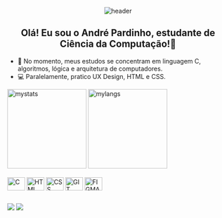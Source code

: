 <div align="center">
  
  ![header](https://capsule-render.vercel.app/api?type=waving&height=120&color=0:5097e9,100:1954b0)
  ## Olá! Eu sou o André Pardinho, estudante de Ciência da Computação!👋
</div>

- 📝 No momento, meus estudos se concentram em linguagem C, algoritmos, lógica e arquitetura de computadores.
- 💻 Paralelamente, pratico UX Design, HTML e CSS.

<div>
<picture>
  <source
    srcset="https://github-readme-stats1-andre-pardinhos-projects.vercel.app//api?username=andrepardinho&show_icons=true&theme=github_dark&include_all_commits=false&rank_icon=github"
    media="(prefers-color-scheme: dark)"
  />
  <source
    srcset="https://github-readme-stats1-andre-pardinhos-projects.vercel.app/api?username=andrepardinho&show_icons=true&theme=default&include_all_commits=false&rank_icon=github"
    media="(prefers-color-scheme: light), (prefers-color-scheme: no-preference)"
  />
  <img alt="mystats" height="180em" class="status-img" src="https://github-readme-stats1-andre-pardinhos-projects.vercel.app/api?username=andrepardinho&show_icons=true&theme=default&include_all_commits=false&rank_icon=github"/>
</picture>

<picture>
  <source
    srcset="https://github-readme-stats1-andre-pardinhos-projects.vercel.app/api/top-langs/?username=andrepardinho&layout=compact&show_icons=true&theme=github_dark&include_all_commits=true&rank_icon=github&hide=Rich%20text%20format"
    media="(prefers-color-scheme: dark)"
  />
  <source
    srcset="https://github-readme-stats1-andre-pardinhos-projects.vercel.app/api/top-langs/?username=andrepardinho&layout=compact&show_icons=true&theme=default&include_all_commits=true&rank_icon=github&hide=Rich%20text%20format"
    media="(prefers-color-scheme: light), (prefers-color-scheme: no-preference)"
  />
  <img alt="mylangs" height="180em" class="status-img" src="https://github-readme-stats1-andre-pardinhos-projects.vercel.app/api/top-langs/?username=andrepardinho&layout=compact&show_icons=true&theme=default&include_all_commits=true&rank_icon=github&hide=Rich%20text%20format"/>
</picture>
</div>

<div style="display: inline_block"><br>
  <img align="center" alt="C" height="30" width="40" src="https://cdn.jsdelivr.net/gh/devicons/devicon@latest/icons/c/c-original.svg">
  <img align="center" alt="HTML" height="30" width="40" src="https://cdn.jsdelivr.net/gh/devicons/devicon@latest/icons/html5/html5-original.svg">
  <img align="center" alt="CSS" height="30" width="40" src="https://cdn.jsdelivr.net/gh/devicons/devicon@latest/icons/css3/css3-original.svg">
  <img align="center" alt="GIT" height="30" width="40" src="https://cdn.jsdelivr.net/gh/devicons/devicon@latest/icons/git/git-original.svg">
  <img align="center" alt="FIGMA" height="30" width="40" src="https://cdn.jsdelivr.net/gh/devicons/devicon@latest/icons/figma/figma-original.svg">
</div>

## 
<div> 
  <a href="https://www.linkedin.com/in/andré-pardinho-825400254" target="_blank">
    <img src="https://img.shields.io/badge/LinkedIn-0077B5?style=for-the-badge&logo=linkedin&logoColor=white" target="_blank"></a>
  <a href="https://replit.com/@andrepardinho" target="_blank">
    <img src="https://img.shields.io/badge/replit-667881?style=for-the-badge&logo=replit&logoColor=white" target="_blank"></a>
<div/>
